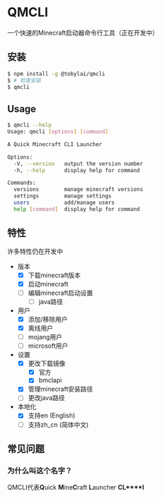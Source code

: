# QMCLI
一个快速的Minecraft启动器命令行工具（正在开发中）

## 安装
```bash
$ npm install -g @tobylai/qmcli
$ # 检查安装
$ qmcli
```

## Usage
```bash
$ qmcli --help
Usage: qmcli [options] [command]

A Quick Minecraft CLI Launcher

Options:
  -V, --version   output the version number
  -h, --help      display help for command

Commands:
  versions        manage minecraft versions
  settings        manage settings
  users           add/manage users
  help [command]  display help for command
```
## 特性
许多特性仍在开发中

- 版本
    - [X] 下载minecraft版本
    - [X] 启动minecraft
    - [ ] 编辑minecraft启动设置
        - [ ] java路径
- 用户
    - [X] 添加/移除用户
    - [X] 离线用户
    - [ ] mojang用户
    - [ ] microsoft用户
- 设置
    - [X] 更改下载镜像
        - [X] 官方
        - [X] bmclapi
    - [X] 管理minecraft安装路径
    - [ ] 更改java路径
- 本地化
    - [X] 支持en (English)
    - [ ] 支持zh_cn (简体中文)

## 常见问题
### 为什么叫这个名字？
QMCLI代表**Q**uick **M**ine**C**raft **L**auncher **CL****I**